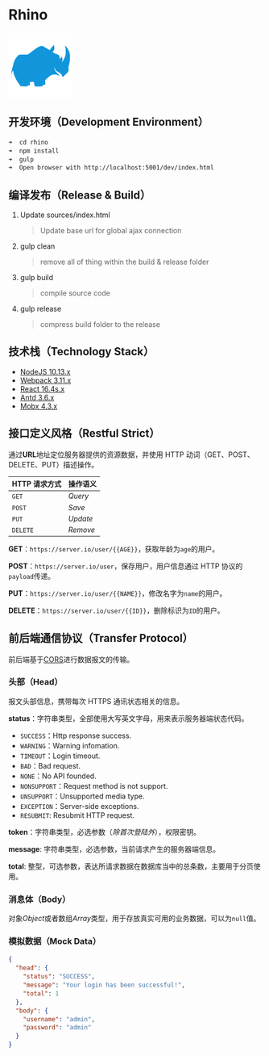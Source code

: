 # Rhino

![logo](sources/assets/rhino.png)

## 开发环境（Development Environment）

```bash
➜  cd rhino
➜  npm install
➜  gulp
➜  Open browser with http://localhost:5001/dev/index.html
```

## 编译发布（Release & Build）

1. Update sources/index.html
   > Update base url for global ajax connection
2. gulp clean
   > remove all of thing within the build & release folder
3. gulp build
   > compile source code
4. gulp release
   > compress build folder to the release

## 技术栈（Technology Stack）

- [NodeJS 10.13.x](https://nodejs.org/)
- [Webpack 3.11.x](https://webpack.js.org/)
- [React 16.4s.x](https://facebook.github.io/react/)
- [Antd 3.6.x](https://ant.design/)
- [Mobx 4.3.x](https://mobx.js.org/)

## 接口定义风格（Restful Strict）

通过**URL**地址定位服务器提供的资源数据，并使用 HTTP 动词（GET、POST、DELETE、PUT）描述操作。

| HTTP 请求方式 | 操作语义 |  
| :------------ | :------- |
| `GET`         | _Query_  |
| `POST`        | _Save_   |
| `PUT`         | _Update_ |
| `DELETE`      | _Remove_ |

**GET**：`https://server.io/user/{{AGE}}`，获取年龄为`age`的用户。

**POST**：`https://server.io/user`，保存用户，用户信息通过 HTTP 协议的`payload`传递。

**PUT**：`https://server.io/user/{{NAME}}`，修改名字为`name`的用户。

**DELETE**：`https://server.io/user/{{ID}}`，删除标识为`ID`的用户。

## 前后端通信协议（Transfer Protocol）

前后端基于[CORS](https://developer.mozilla.org/en-US/docs/Web/HTTP/CORS)进行数据报文的传输。

### 头部（Head）

报文头部信息，携带每次 HTTPS 通讯状态相关的信息。

**status**：字符串类型，全部使用大写英文字母，用来表示服务器端状态代码。

- `SUCCESS`：Http response success.
- `WARNING`：Warning infomation.
- `TIMEOUT`：Login timeout.
- `BAD`：Bad request.
- `NONE`：No API founded.
- `NONSUPPORT`：Request method is not support.
- `UNSUPPORT`：Unsupported media type.
- `EXCEPTION`：Server-side exceptions.
- `RESUBMIT`: Resubmit HTTP request.

**token**：字符串类型，必选参数（_除首次登陆外_），权限密钥。

**message**: 字符串类型，必选参数，当前请求产生的服务器端信息。

**total**: 整型，可选参数，表达所请求数据在数据库当中的总条数，主要用于分页使用。

### 消息体（Body）

对象*Object*或者数组*Array*类型，用于存放真实可用的业务数据，可以为`null`值。

### 模拟数据（Mock Data）

```json
{
  "head": {
    "status": "SUCCESS",
    "message": "Your login has been successful!",
    "total": 1
  },
  "body": {
    "username": "admin",
    "password": "admin"
  }
}
```
